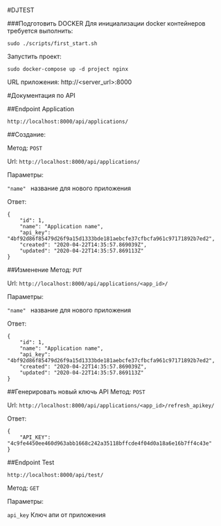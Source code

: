 #DJTEST

###Подготовить DOCKER
Для инициализации docker контейнеров требуется выполнить:

```
sudo ./scripts/first_start.sh
```

Запустить проект:
```
sudo docker-compose up -d project nginx
```

URL приложения: http://<server_url>:8000


#Документация по API

##Endpoint Application

`http://localhost:8000/api/applications/`

##Создание:

Метод: `POST`

Url: `http://localhost:8000/api/applications/`

Параметры:

``
    "name" 
``
название для нового приложения

Ответ: 
```
{
    "id": 1,
    "name": "Application name",
    "api_key": "4bf92d86f85479d26f9a15d1333bde181aebcfe37cfbcfa961c97171892b7ed2",
    "created": "2020-04-22T14:35:57.869039Z",
    "updated": "2020-04-22T14:35:57.869113Z"
}
```

##Изменение
Метод: `PUT`

Url: `http://localhost:8000/api/applications/<app_id>/`

Параметры:

``
    "name" 
``
название для нового приложения

Ответ: 
```
{
    "id": 1,
    "name": "Application name",
    "api_key": "4bf92d86f85479d26f9a15d1333bde181aebcfe37cfbcfa961c97171892b7ed2",
    "created": "2020-04-22T14:35:57.869039Z",
    "updated": "2020-04-22T14:35:57.869113Z"
}
```

##Генерировать новый ключь API
Метод: `POST`

Url: `http://localhost:8000/api/applications/<app_id>/refresh_apikey/`

Ответ: 
```
{
    "API_KEY": "4c9fe4450ee460d963abb1668c242a35118bffcde4f04d0a18a6e16b7ff4c43e"
}
```


##Endpoint Test

`http://localhost:8000/api/test/`

Метод: `GET`

Параметры:

`api_key` Ключ апи от приложения
